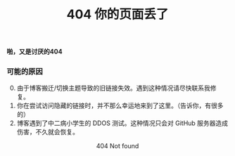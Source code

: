 ﻿---
layout: wiki
title: 404 你的页面丢了
permalink: /404.html
---
**啪，又是讨厌的404**

### 可能的原因

0. 由于博客搬迁/切换主题导致的旧链接失效。遇到这种情况请尽快联系我修复。
1. 你在尝试访问隐藏的链接时，并不那么幸运地来到了这里。（告诉你，有很多的）
2. 博客遇到了中二病小学生的 DDOS 测试。这种情况只会对 GitHub 服务器造成伤害，不久就会恢复。


<center>
 404 Not found
<center/>